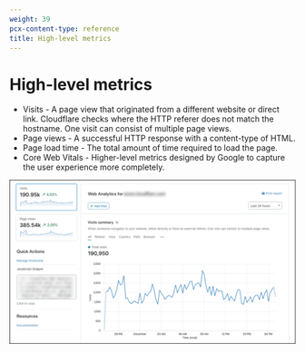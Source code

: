 ```yaml
---
weight: 39
pcx-content-type: reference
title: High-level metrics
---
```


# High-level metrics

- Visits - A page view that originated from a different website or direct link. Cloudflare checks where the HTTP referer does not match the hostname. One visit can consist of multiple page views.
- Page views - A successful HTTP response with a content-type of HTML.
- Page load time - The total amount of time required to load the page.
- Core Web Vitals - Higher-level metrics designed by Google to capture the user experience more completely.

![Web Analytics overview](../../../static/images/dash-web_analytics-overview.png)